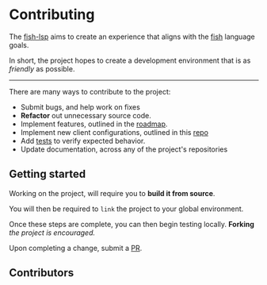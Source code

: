 # Contributing

The [fish-lsp](https://fish-lsp.dev) aims to create an experience that aligns with the [fish](https://fishshell.com) language goals.

In short, the project hopes to create a development environment that is as
_friendly_ as possible.

---

There are many ways to contribute to the project:

- Submit bugs, and help work on fixes
- __Refactor__ out unnecessary source code.
- Implement features, outlined in the [roadmap](./ROADMAP.md).
- Implement new client configurations, outlined in this [repo](https://github.com/ndonfris/fish-lsp-language-clients/blob/master/)
- Add [tests](https://github.com/ndonfris/fish-lsp/blob/master/test-data) to verify expected behavior.
- Update documentation, across any of the project's repositories

## Getting started

Working on the project, will require you to __build it from source__.

You will then be required to `link` the project to your global environment.

Once these steps are complete, you can then begin testing locally. __Forking__ _the
project is encouraged._

Upon completing a change, submit a [PR](https://github.com/ndonfris/fish-lsp/pulls).

## Contributors
<!-- ALL-CONTRIBUTORS-LIST:START - Do not remove or modify this section -->
<!-- prettier-ignore-start -->
<!-- markdownlint-disable -->
<!-- markdownlint-restore -->
<!-- prettier-ignore-end -->

<!-- ALL-CONTRIBUTORS-LIST:END -->

